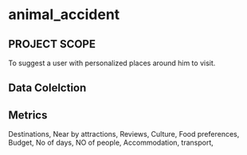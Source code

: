 # animal_accident


## PROJECT SCOPE

To suggest a user with personalized places around him to visit. 



## Data Colelction


## Metrics

Destinations, Near by attractions, Reviews, Culture, Food preferences, Budget, No of days, NO of people, Accommodation, transport,
